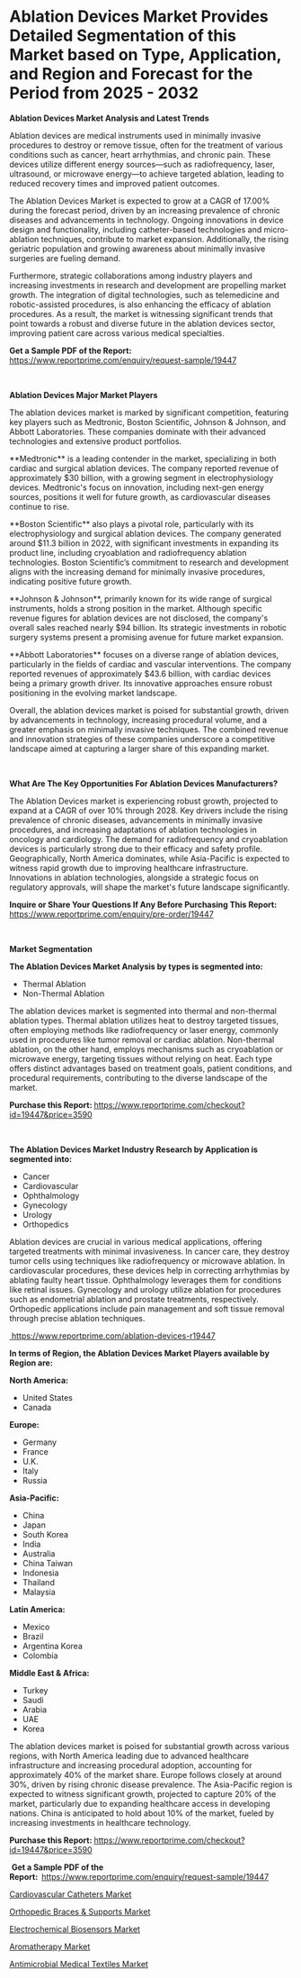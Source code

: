 <p><h1>Ablation Devices Market Provides Detailed Segmentation of this Market based on Type, Application, and Region and Forecast for the Period from 2025 - 2032</h1></p><p><strong>Ablation Devices Market Analysis and Latest Trends</strong></p>
<p><p>Ablation devices are medical instruments used in minimally invasive procedures to destroy or remove tissue, often for the treatment of various conditions such as cancer, heart arrhythmias, and chronic pain. These devices utilize different energy sources—such as radiofrequency, laser, ultrasound, or microwave energy—to achieve targeted ablation, leading to reduced recovery times and improved patient outcomes.</p><p>The Ablation Devices Market is expected to grow at a CAGR of 17.00% during the forecast period, driven by an increasing prevalence of chronic diseases and advancements in technology. Ongoing innovations in device design and functionality, including catheter-based technologies and micro-ablation techniques, contribute to market expansion. Additionally, the rising geriatric population and growing awareness about minimally invasive surgeries are fueling demand.</p><p>Furthermore, strategic collaborations among industry players and increasing investments in research and development are propelling market growth. The integration of digital technologies, such as telemedicine and robotic-assisted procedures, is also enhancing the efficacy of ablation procedures. As a result, the market is witnessing significant trends that point towards a robust and diverse future in the ablation devices sector, improving patient care across various medical specialties.</p></p>
<p><strong>Get a Sample PDF of the Report:&nbsp;</strong> <a href="https://www.reportprime.com/enquiry/request-sample/19447?utm_campaign=34&utm_medium=2&utm_source=Github&utm_content=ia&utm_term=19032025&utm_id=ablation-devices">https://www.reportprime.com/enquiry/request-sample/19447</a></p>
<p>&nbsp;</p>
<p><strong>Ablation Devices Major Market Players</strong></p>
<p><p>The ablation devices market is marked by significant competition, featuring key players such as Medtronic, Boston Scientific, Johnson & Johnson, and Abbott Laboratories. These companies dominate with their advanced technologies and extensive product portfolios.</p><p>**Medtronic** is a leading contender in the market, specializing in both cardiac and surgical ablation devices. The company reported revenue of approximately $30 billion, with a growing segment in electrophysiology devices. Medtronic's focus on innovation, including next-gen energy sources, positions it well for future growth, as cardiovascular diseases continue to rise.</p><p>**Boston Scientific** also plays a pivotal role, particularly with its electrophysiology and surgical ablation devices. The company generated around $11.3 billion in 2022, with significant investments in expanding its product line, including cryoablation and radiofrequency ablation technologies. Boston Scientific’s commitment to research and development aligns with the increasing demand for minimally invasive procedures, indicating positive future growth.</p><p>**Johnson & Johnson**, primarily known for its wide range of surgical instruments, holds a strong position in the market. Although specific revenue figures for ablation devices are not disclosed, the company's overall sales reached nearly $94 billion. Its strategic investments in robotic surgery systems present a promising avenue for future market expansion.</p><p>**Abbott Laboratories** focuses on a diverse range of ablation devices, particularly in the fields of cardiac and vascular interventions. The company reported revenues of approximately $43.6 billion, with cardiac devices being a primary growth driver. Its innovative approaches ensure robust positioning in the evolving market landscape.</p><p>Overall, the ablation devices market is poised for substantial growth, driven by advancements in technology, increasing procedural volume, and a greater emphasis on minimally invasive techniques. The combined revenue and innovation strategies of these companies underscore a competitive landscape aimed at capturing a larger share of this expanding market.</p></p>
<p>&nbsp;</p>
<p><strong>What Are The Key Opportunities For Ablation Devices Manufacturers?</strong></p>
<p><p>The Ablation Devices market is experiencing robust growth, projected to expand at a CAGR of over 10% through 2028. Key drivers include the rising prevalence of chronic diseases, advancements in minimally invasive procedures, and increasing adaptations of ablation technologies in oncology and cardiology. The demand for radiofrequency and cryoablation devices is particularly strong due to their efficacy and safety profile. Geographically, North America dominates, while Asia-Pacific is expected to witness rapid growth due to improving healthcare infrastructure. Innovations in ablation technologies, alongside a strategic focus on regulatory approvals, will shape the market's future landscape significantly.</p></p>
<p><strong>Inquire or Share Your Questions If Any Before Purchasing This Report:</strong> <a href="https://www.reportprime.com/enquiry/pre-order/19447?utm_campaign=34&utm_medium=2&utm_source=Github&utm_content=ia&utm_term=19032025&utm_id=ablation-devices">https://www.reportprime.com/enquiry/pre-order/19447</a></p>
<p>&nbsp;</p>
<p><strong>Market Segmentation</strong></p>
<p><strong>The Ablation Devices Market Analysis by types is segmented into:</strong></p>
<p><ul><li>Thermal Ablation</li><li>Non-Thermal Ablation</li></ul></p>
<p><p>The ablation devices market is segmented into thermal and non-thermal ablation types. Thermal ablation utilizes heat to destroy targeted tissues, often employing methods like radiofrequency or laser energy, commonly used in procedures like tumor removal or cardiac ablation. Non-thermal ablation, on the other hand, employs mechanisms such as cryoablation or microwave energy, targeting tissues without relying on heat. Each type offers distinct advantages based on treatment goals, patient conditions, and procedural requirements, contributing to the diverse landscape of the market.</p></p>
<p><strong>Purchase this Report:&nbsp;</strong><a href="https://www.reportprime.com/checkout?id=19447&price=3590&utm_campaign=34&utm_medium=2&utm_source=Github&utm_content=ia&utm_term=19032025&utm_id=ablation-devices">https://www.reportprime.com/checkout?id=19447&price=3590</a></p>
<p>&nbsp;</p>
<p><strong>The Ablation Devices Market Industry Research by Application is segmented into:</strong></p>
<p><ul><li>Cancer</li><li>Cardiovascular</li><li>Ophthalmology</li><li>Gynecology</li><li>Urology</li><li>Orthopedics</li></ul></p>
<p><p>Ablation devices are crucial in various medical applications, offering targeted treatments with minimal invasiveness. In cancer care, they destroy tumor cells using techniques like radiofrequency or microwave ablation. In cardiovascular procedures, these devices help in correcting arrhythmias by ablating faulty heart tissue. Ophthalmology leverages them for conditions like retinal issues. Gynecology and urology utilize ablation for procedures such as endometrial ablation and prostate treatments, respectively. Orthopedic applications include pain management and soft tissue removal through precise ablation techniques.</p></p>
<p><a href="https://www.reportprime.com/ablation-devices-r19447?utm_campaign=34&utm_medium=2&utm_source=Github&utm_content=ia&utm_term=19032025&utm_id=ablation-devices">&nbsp;https://www.reportprime.com/ablation-devices-r19447</a></p>
<p><strong>In terms of Region, the Ablation Devices Market Players available by Region are:</strong></p>
<p>
    <p> <strong> North America: </strong>
        <ul>
            <li>United States</li>
            <li>Canada</li>
        </ul>
        </p> 
    <p> <strong> Europe: </strong>
        <ul>
            <li>Germany</li>
            <li>France</li>
            <li>U.K.</li>
            <li>Italy</li>
            <li>Russia</li>
        </ul>
        </p> 
    <p> <strong> Asia-Pacific: </strong>
        <ul>
            <li>China</li>
            <li>Japan</li>
            <li>South Korea</li>
            <li>India</li>
            <li>Australia</li>
            <li>China Taiwan</li>
            <li>Indonesia</li>
            <li>Thailand</li>
            <li>Malaysia</li>
        </ul>
        </p> 
    <p> <strong> Latin America: </strong>
        <ul>
            <li>Mexico</li>
            <li>Brazil</li>
            <li>Argentina Korea</li>
            <li>Colombia</li>
        </ul>
        </p> 
    <p> <strong> Middle East & Africa: </strong>
        <ul>
            <li>Turkey</li>
            <li>Saudi</li>
            <li>Arabia</li>
            <li>UAE</li>
            <li>Korea</li>
        </ul>
    </p>
    </p>
<p><p>The ablation devices market is poised for substantial growth across various regions, with North America leading due to advanced healthcare infrastructure and increasing procedural adoption, accounting for approximately 40% of the market share. Europe follows closely at around 30%, driven by rising chronic disease prevalence. The Asia-Pacific region is expected to witness significant growth, projected to capture 20% of the market, particularly due to expanding healthcare access in developing nations. China is anticipated to hold about 10% of the market, fueled by increasing investments in healthcare technology.</p></p>
<p><strong>Purchase this Report: </strong><a href="https://www.reportprime.com/checkout?id=19447&price=3590&utm_campaign=34&utm_medium=2&utm_source=Github&utm_content=ia&utm_term=19032025&utm_id=ablation-devices">https://www.reportprime.com/checkout?id=19447&price=3590</a></p>
<p>&nbsp;<strong>Get a Sample PDF of the Report:&nbsp;&nbsp;</strong><a href="https://www.reportprime.com/enquiry/request-sample/19447?utm_campaign=34&utm_medium=2&utm_source=Github&utm_content=ia&utm_term=19032025&utm_id=ablation-devices">https://www.reportprime.com/enquiry/request-sample/19447</a></p>
<p><strong></strong></p>
<p><p><a href="https://github.com/failarustic/Market-Research-Report-List-1/blob/main/cardiovascular-catheters-market.md?utm_campaign=34&utm_medium=2&utm_source=Github&utm_content=ia&utm_term=19032025&utm_id=ablation-devices">Cardiovascular Catheters Market</a></p><p><a href="https://github.com/hiwanatalak/Market-Research-Report-List-1/blob/main/orthopedic-braces-supports-market.md?utm_campaign=34&utm_medium=2&utm_source=Github&utm_content=ia&utm_term=19032025&utm_id=ablation-devices">Orthopedic Braces & Supports Market</a></p><p><a href="https://github.com/claracpegios/Market-Research-Report-List-1/blob/main/electrochemical-biosensors-market.md?utm_campaign=34&utm_medium=2&utm_source=Github&utm_content=ia&utm_term=19032025&utm_id=ablation-devices">Electrochemical Biosensors Market</a></p><p><a href="https://github.com/maaniwilka9y/Market-Research-Report-List-1/blob/main/aromatherapy-market.md?utm_campaign=34&utm_medium=2&utm_source=Github&utm_content=ia&utm_term=19032025&utm_id=ablation-devices">Aromatherapy Market</a></p><p><a href="https://github.com/damjiederyd/Market-Research-Report-List-1/blob/main/antimicrobial-medical-textiles-market.md?utm_campaign=34&utm_medium=2&utm_source=Github&utm_content=ia&utm_term=19032025&utm_id=ablation-devices">Antimicrobial Medical Textiles Market</a></p></p>